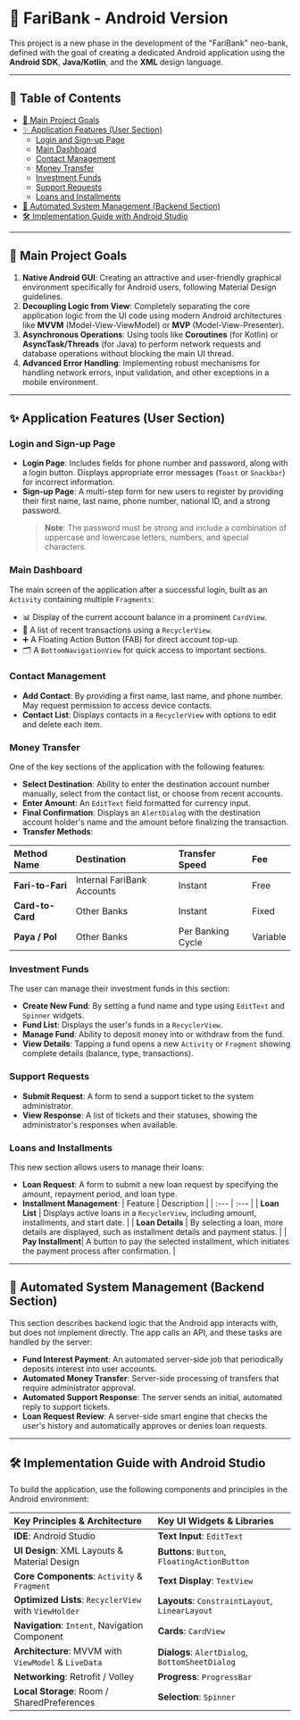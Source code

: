 # 📱 FariBank - Android Version

This project is a new phase in the development of the "FariBank" neo-bank, defined with the goal of creating a dedicated Android application using the **Android SDK**, **Java/Kotlin**, and the **XML** design language.

---

## 📖 Table of Contents

- [🎯 Main Project Goals](#-main-project-goals)
- [✨ Application Features (User Section)](#-application-features-user-section)
  - [Login and Sign-up Page](#login-and-sign-up-page)
  - [Main Dashboard](#main-dashboard)
  - [Contact Management](#contact-management)
  - [Money Transfer](#money-transfer)
  - [Investment Funds](#investment-funds)
  - [Support Requests](#support-requests)
  - [Loans and Installments](#loans-and-installments)
- [🤖 Automated System Management (Backend Section)](#-automated-system-management-backend-section)
- [🛠️ Implementation Guide with Android Studio](#️-implementation-guide-with-android-studio)

---

## 🎯 Main Project Goals

1.  **Native Android GUI**: Creating an attractive and user-friendly graphical environment specifically for Android users, following Material Design guidelines.
2.  **Decoupling Logic from View**: Completely separating the core application logic from the UI code using modern Android architectures like **MVVM** (Model-View-ViewModel) or **MVP** (Model-View-Presenter).
3.  **Asynchronous Operations**: Using tools like **Coroutines** (for Kotlin) or **AsyncTask/Threads** (for Java) to perform network requests and database operations without blocking the main UI thread.
4.  **Advanced Error Handling**: Implementing robust mechanisms for handling network errors, input validation, and other exceptions in a mobile environment.

---

## ✨ Application Features (User Section)

### Login and Sign-up Page
- **Login Page**: Includes fields for phone number and password, along with a login button. Displays appropriate error messages (`Toast` or `Snackbar`) for incorrect information.
- **Sign-up Page**: A multi-step form for new users to register by providing their first name, last name, phone number, national ID, and a strong password.
  > **Note**: The password must be strong and include a combination of uppercase and lowercase letters, numbers, and special characters.

### Main Dashboard
The main screen of the application after a successful login, built as an `Activity` containing multiple `Fragments`:
- 📊 Display of the current account balance in a prominent `CardView`.
- 📜 A list of recent transactions using a `RecyclerView`.
- ➕ A Floating Action Button (FAB) for direct account top-up.
- 🗂 A `BottomNavigationView` for quick access to important sections.

### Contact Management
- **Add Contact**: By providing a first name, last name, and phone number. May request permission to access device contacts.
- **Contact List**: Displays contacts in a `RecyclerView` with options to edit and delete each item.

### Money Transfer
One of the key sections of the application with the following features:
- **Select Destination**: Ability to enter the destination account number manually, select from the contact list, or choose from recent accounts.
- **Enter Amount**: An `EditText` field formatted for currency input.
- **Final Confirmation**: Displays an `AlertDialog` with the destination account holder's name and the amount before finalizing the transaction.
- **Transfer Methods**:

| Method Name | Destination | Transfer Speed | Fee |
| :--- | :--- | :--- | :--- |
| **Fari-to-Fari** | Internal FariBank Accounts | Instant | Free |
| **Card-to-Card**| Other Banks | Instant | Fixed |
| **Paya / Pol** | Other Banks | Per Banking Cycle | Variable |

### Investment Funds
The user can manage their investment funds in this section:
- **Create New Fund**: By setting a fund name and type using `EditText` and `Spinner` widgets.
- **Fund List**: Displays the user's funds in a `RecyclerView`.
- **Manage Fund**: Ability to deposit money into or withdraw from the fund.
- **View Details**: Tapping a fund opens a new `Activity` or `Fragment` showing complete details (balance, type, transactions).

### Support Requests
- **Submit Request**: A form to send a support ticket to the system administrator.
- **View Response**: A list of tickets and their statuses, showing the administrator's responses when available.

### Loans and Installments
This new section allows users to manage their loans:
- **Loan Request**: A form to submit a new loan request by specifying the amount, repayment period, and loan type.
- **Installment Management**:
| Feature | Description |
| :--- | :--- |
| **Loan List** | Displays active loans in a `RecyclerView`, including amount, installments, and start date. |
| **Loan Details** | By selecting a loan, more details are displayed, such as installment details and payment status. |
| **Pay Installment**| A button to pay the selected installment, which initiates the payment process after confirmation. |

---

## 🤖 Automated System Management (Backend Section)

This section describes backend logic that the Android app interacts with, but does not implement directly. The app calls an API, and these tasks are handled by the server:
- **Fund Interest Payment**: An automated server-side job that periodically deposits interest into user accounts.
- **Automated Money Transfer**: Server-side processing of transfers that require administrator approval.
- **Automated Support Response**: The server sends an initial, automated reply to support tickets.
- **Loan Request Review**: A server-side smart engine that checks the user's history and automatically approves or denies loan requests.

---

## 🛠️ Implementation Guide with Android Studio

To build the application, use the following components and principles in the Android environment:

| Key Principles & Architecture | Key UI Widgets & Libraries |
| :--- | :--- |
| **IDE**: Android Studio | **Text Input**: `EditText` |
| **UI Design**: XML Layouts & Material Design | **Buttons**: `Button`, `FloatingActionButton` |
| **Core Components**: `Activity` & `Fragment` | **Text Display**: `TextView` |
| **Optimized Lists**: `RecyclerView` with `ViewHolder` | **Layouts**: `ConstraintLayout`, `LinearLayout` |
| **Navigation**: `Intent`, Navigation Component | **Cards**: `CardView` |
| **Architecture**: MVVM with `ViewModel` & `LiveData` | **Dialogs**: `AlertDialog`, `BottomSheetDialog` |
| **Networking**: Retrofit / Volley | **Progress**: `ProgressBar` |
| **Local Storage**: Room / SharedPreferences | **Selection**: `Spinner` |